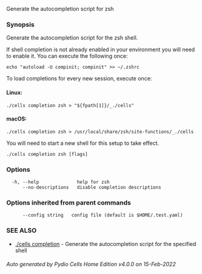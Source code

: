 Generate the autocompletion script for zsh

### Synopsis

Generate the autocompletion script for the zsh shell.

If shell completion is not already enabled in your environment you will need
to enable it.  You can execute the following once:

	echo "autoload -U compinit; compinit" >> ~/.zshrc

To load completions for every new session, execute once:

#### Linux:

	./cells completion zsh > "${fpath[1]}/_./cells"

#### macOS:

	./cells completion zsh > /usr/local/share/zsh/site-functions/_./cells

You will need to start a new shell for this setup to take effect.


```
./cells completion zsh [flags]
```

### Options

```
  -h, --help              help for zsh
      --no-descriptions   disable completion descriptions
```

### Options inherited from parent commands

```
      --config string   config file (default is $HOME/.test.yaml)
```

### SEE ALSO

* [./cells completion](./cells-completion)	 - Generate the autocompletion script for the specified shell

###### Auto generated by Pydio Cells Home Edition v4.0.0 on 15-Feb-2022
